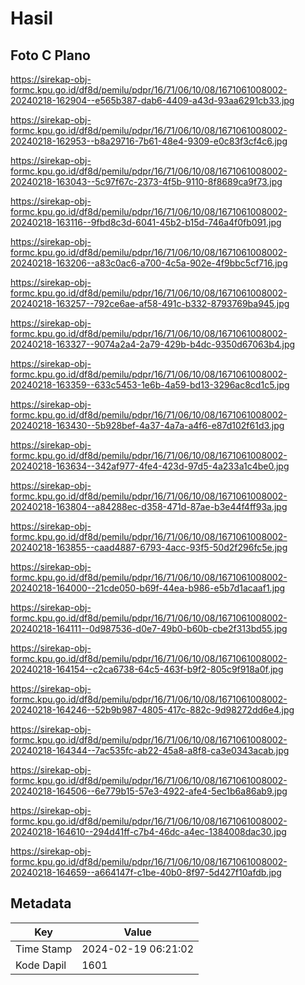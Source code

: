 # Hasil

## Foto C Plano

https://sirekap-obj-formc.kpu.go.id/df8d/pemilu/pdpr/16/71/06/10/08/1671061008002-20240218-162904--e565b387-dab6-4409-a43d-93aa6291cb33.jpg

https://sirekap-obj-formc.kpu.go.id/df8d/pemilu/pdpr/16/71/06/10/08/1671061008002-20240218-162953--b8a29716-7b61-48e4-9309-e0c83f3cf4c6.jpg

https://sirekap-obj-formc.kpu.go.id/df8d/pemilu/pdpr/16/71/06/10/08/1671061008002-20240218-163043--5c97f67c-2373-4f5b-9110-8f8689ca9f73.jpg

https://sirekap-obj-formc.kpu.go.id/df8d/pemilu/pdpr/16/71/06/10/08/1671061008002-20240218-163116--9fbd8c3d-6041-45b2-b15d-746a4f0fb091.jpg

https://sirekap-obj-formc.kpu.go.id/df8d/pemilu/pdpr/16/71/06/10/08/1671061008002-20240218-163206--a83c0ac6-a700-4c5a-902e-4f9bbc5cf716.jpg

https://sirekap-obj-formc.kpu.go.id/df8d/pemilu/pdpr/16/71/06/10/08/1671061008002-20240218-163257--792ce6ae-af58-491c-b332-8793769ba945.jpg

https://sirekap-obj-formc.kpu.go.id/df8d/pemilu/pdpr/16/71/06/10/08/1671061008002-20240218-163327--9074a2a4-2a79-429b-b4dc-9350d67063b4.jpg

https://sirekap-obj-formc.kpu.go.id/df8d/pemilu/pdpr/16/71/06/10/08/1671061008002-20240218-163359--633c5453-1e6b-4a59-bd13-3296ac8cd1c5.jpg

https://sirekap-obj-formc.kpu.go.id/df8d/pemilu/pdpr/16/71/06/10/08/1671061008002-20240218-163430--5b928bef-4a37-4a7a-a4f6-e87d102f61d3.jpg

https://sirekap-obj-formc.kpu.go.id/df8d/pemilu/pdpr/16/71/06/10/08/1671061008002-20240218-163634--342af977-4fe4-423d-97d5-4a233a1c4be0.jpg

https://sirekap-obj-formc.kpu.go.id/df8d/pemilu/pdpr/16/71/06/10/08/1671061008002-20240218-163804--a84288ec-d358-471d-87ae-b3e44f4ff93a.jpg

https://sirekap-obj-formc.kpu.go.id/df8d/pemilu/pdpr/16/71/06/10/08/1671061008002-20240218-163855--caad4887-6793-4acc-93f5-50d2f296fc5e.jpg

https://sirekap-obj-formc.kpu.go.id/df8d/pemilu/pdpr/16/71/06/10/08/1671061008002-20240218-164000--21cde050-b69f-44ea-b986-e5b7d1acaaf1.jpg

https://sirekap-obj-formc.kpu.go.id/df8d/pemilu/pdpr/16/71/06/10/08/1671061008002-20240218-164111--0d987536-d0e7-49b0-b60b-cbe2f313bd55.jpg

https://sirekap-obj-formc.kpu.go.id/df8d/pemilu/pdpr/16/71/06/10/08/1671061008002-20240218-164154--c2ca6738-64c5-463f-b9f2-805c9f918a0f.jpg

https://sirekap-obj-formc.kpu.go.id/df8d/pemilu/pdpr/16/71/06/10/08/1671061008002-20240218-164246--52b9b987-4805-417c-882c-9d98272dd6e4.jpg

https://sirekap-obj-formc.kpu.go.id/df8d/pemilu/pdpr/16/71/06/10/08/1671061008002-20240218-164344--7ac535fc-ab22-45a8-a8f8-ca3e0343acab.jpg

https://sirekap-obj-formc.kpu.go.id/df8d/pemilu/pdpr/16/71/06/10/08/1671061008002-20240218-164506--6e779b15-57e3-4922-afe4-5ec1b6a86ab9.jpg

https://sirekap-obj-formc.kpu.go.id/df8d/pemilu/pdpr/16/71/06/10/08/1671061008002-20240218-164610--294d41ff-c7b4-46dc-a4ec-1384008dac30.jpg

https://sirekap-obj-formc.kpu.go.id/df8d/pemilu/pdpr/16/71/06/10/08/1671061008002-20240218-164659--a664147f-c1be-40b0-8f97-5d427f10afdb.jpg


## Metadata

| Key        | Value               |
| ---------- | ------------------- |
| Time Stamp | 2024-02-19 06:21:02 |
| Kode Dapil | 1601                |



